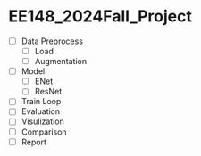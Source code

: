 # EE148_2024Fall_Project

- [ ] Data Preprocess
  - [ ] Load
  - [ ] Augmentation
- [ ] Model
  - [ ] ENet
  - [ ] ResNet
- [ ] Train Loop
- [ ] Evaluation
- [ ] Visulization
- [ ] Comparison
- [ ] Report
